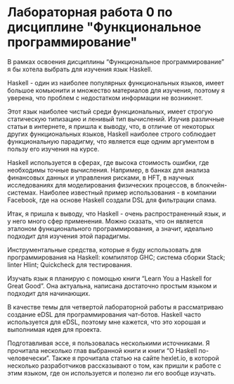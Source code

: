 # Лабораторная работа 0 по дисциплине "Функциональное программирование"

В рамках освоения дисциплины “Функциональное программирование” я бы хотела выбрать для изучения язык Haskell. 

Haskell - один из наиболее популярных функциональных языков, имеет большое комьюнити и множество материалов для изучения, поэтому я уверена, что проблем с недостатком информации не возникнет.

Этот язык наиболее чистый среди функциональных, имеет строгую статическую типизацию и ленивый тип вычислений. Изучив различные статьи в интернете, я пришла к выводу, что, в отличие от некоторых других функциональных языков, Haskell наиболее строго соблюдает функциональную парадигму, что является еще одним аргументом в пользу его изучения на курсе.

Haskell используется в сферах, где высока стоимость ошибки, где необходимы точные вычисления. Например, в банках для анализа финансовых данных и управления рисками, в HFT, в научных исследованиях для моделирования физических процессов, в блокчейн-системах. Наиболее известный пример использования - в компании Facebook, где на основе Haskell создали DSL для фильтрации спама.

Итак, я пришла к выводу, что Haskell - очень распространенный язык, и у него много сфер применения. Можно сказать, что он является эталоном функционального программирования, а значит, идеально подходит для изучения этой парадигмы.

Инструментальные средства, которые я буду использовать для программирования на Haskell:
компилятор GHC;
система сборки Stack;
linter Hlint;
Quickcheck для тестирования.

Изучать язык я планирую с помощью книги “Learn You a Haskell for Great Good”. Она актуальна, написана достаточно простым языком и подходит для начинающих.

В качестве темы для четвертой лабораторной работы я рассматриваю создание eDSL для программирования чат-ботов. Haskell часто используется для eDSL, поэтому мне кажется, что это хорошая и выполнимая идея для проекта.

Подготавливая эссе, я пользовалась несколькими источниками. Я прочитала несколько глав выбранной книги и книги “О Haskell по-человечески”. Также я прочитала статью на сайте hexlet.io, в которой несколько разработчиков рассказывают о том, как пришли к работе с этим языком, где он используется и полезно ли его вообще изучать. 
